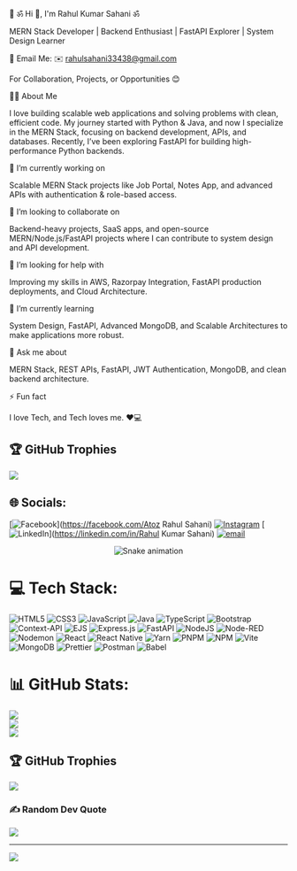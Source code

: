 💫 ॐ Hi 👋, I'm Rahul Kumar Sahani ॐ

MERN Stack Developer | Backend Enthusiast | FastAPI Explorer | System Design Learner

📧 Email Me: ✉️ rahulsahani33438@gmail.com

For Collaboration, Projects, or Opportunities 😊

👨‍💻 About Me

I love building scalable web applications and solving problems with clean, efficient code.
My journey started with Python & Java, and now I specialize in the MERN Stack, focusing on backend development, APIs, and databases. Recently, I’ve been exploring FastAPI for building high-performance Python backends.

🔭 I’m currently working on

Scalable MERN Stack projects like Job Portal, Notes App, and advanced APIs with authentication & role-based access.

👯 I’m looking to collaborate on

Backend-heavy projects, SaaS apps, and open-source MERN/Node.js/FastAPI projects where I can contribute to system design and API development.

🤝 I’m looking for help with

Improving my skills in AWS, Razorpay Integration, FastAPI production deployments, and Cloud Architecture.

🌱 I’m currently learning

System Design, FastAPI, Advanced MongoDB, and Scalable Architectures to make applications more robust.

💬 Ask me about

MERN Stack, REST APIs, FastAPI, JWT Authentication, MongoDB, and clean backend architecture.

⚡ Fun fact

I love Tech, and Tech loves me. ❤️💻

## 🏆 GitHub Trophies
![](https://github-profile-trophy.vercel.app/?username=Rahulsahani0429&theme=radical&no-frame=false&no-bg=true&margin-w=4)



## 🌐 Socials:
[![Facebook](https://img.shields.io/badge/Facebook-%231877F2.svg?logo=Facebook&logoColor=white)](https://facebook.com/Atoz Rahul Sahani) [![Instagram](https://img.shields.io/badge/Instagram-%23E4405F.svg?logo=Instagram&logoColor=white)](https://instagram.com/o_ye__rahul_89) [![LinkedIn](https://img.shields.io/badge/LinkedIn-%230077B5.svg?logo=linkedin&logoColor=white)](https://linkedin.com/in/Rahul Kumar Sahani) [![email](https://img.shields.io/badge/Email-D14836?logo=gmail&logoColor=white)](mailto:rahulsahani33438@gmail.com88017) 


<div align="center">
  <img src="https://profile-readme-generator.com/assets/snake.svg" alt="Snake animation" />
</div>


# 💻 Tech Stack:
![HTML5](https://img.shields.io/badge/html5-%23E34F26.svg?style=for-the-badge&logo=html5&logoColor=white) ![CSS3](https://img.shields.io/badge/css3-%231572B6.svg?style=for-the-badge&logo=css3&logoColor=white) ![JavaScript](https://img.shields.io/badge/javascript-%23323330.svg?style=for-the-badge&logo=javascript&logoColor=%23F7DF1E) ![Java](https://img.shields.io/badge/java-%23ED8B00.svg?style=for-the-badge&logo=openjdk&logoColor=white) ![TypeScript](https://img.shields.io/badge/typescript-%23007ACC.svg?style=for-the-badge&logo=typescript&logoColor=white) ![Bootstrap](https://img.shields.io/badge/bootstrap-%238511FA.svg?style=for-the-badge&logo=bootstrap&logoColor=white) ![Context-API](https://img.shields.io/badge/Context--Api-000000?style=for-the-badge&logo=react) ![EJS](https://img.shields.io/badge/ejs-%23B4CA65.svg?style=for-the-badge&logo=ejs&logoColor=black) ![Express.js](https://img.shields.io/badge/express.js-%23404d59.svg?style=for-the-badge&logo=express&logoColor=%2361DAFB) ![FastAPI](https://img.shields.io/badge/FastAPI-005571?style=for-the-badge&logo=fastapi) ![NodeJS](https://img.shields.io/badge/node.js-6DA55F?style=for-the-badge&logo=node.js&logoColor=white) ![Node-RED](https://img.shields.io/badge/Node--RED-%238F0000.svg?style=for-the-badge&logo=node-red&logoColor=white) ![Nodemon](https://img.shields.io/badge/NODEMON-%23323330.svg?style=for-the-badge&logo=nodemon&logoColor=%BBDEAD) ![React](https://img.shields.io/badge/react-%2320232a.svg?style=for-the-badge&logo=react&logoColor=%2361DAFB) ![React Native](https://img.shields.io/badge/react_native-%2320232a.svg?style=for-the-badge&logo=react&logoColor=%2361DAFB) ![Yarn](https://img.shields.io/badge/yarn-%232C8EBB.svg?style=for-the-badge&logo=yarn&logoColor=white) ![PNPM](https://img.shields.io/badge/pnpm-%234a4a4a.svg?style=for-the-badge&logo=pnpm&logoColor=f69220) ![NPM](https://img.shields.io/badge/NPM-%23CB3837.svg?style=for-the-badge&logo=npm&logoColor=white) ![Vite](https://img.shields.io/badge/vite-%23646CFF.svg?style=for-the-badge&logo=vite&logoColor=white) ![MongoDB](https://img.shields.io/badge/MongoDB-%234ea94b.svg?style=for-the-badge&logo=mongodb&logoColor=white) ![Prettier](https://img.shields.io/badge/prettier-%23F7B93E.svg?style=for-the-badge&logo=prettier&logoColor=black) ![Postman](https://img.shields.io/badge/Postman-FF6C37?style=for-the-badge&logo=postman&logoColor=white) ![Babel](https://img.shields.io/badge/Babel-F9DC3e?style=for-the-badge&logo=babel&logoColor=black)
# 📊 GitHub Stats:
![](https://github-readme-stats.vercel.app/api?username=Rahulsahani0429&theme=radical&hide_border=false&include_all_commits=true&count_private=false)<br/>
![](https://nirzak-streak-stats.vercel.app/?user=Rahulsahani0429&theme=radical&hide_border=false)<br/>
![](https://github-readme-stats.vercel.app/api/top-langs/?username=Rahulsahani0429&theme=radical&hide_border=false&include_all_commits=true&count_private=false&layout=compact)

## 🏆 GitHub Trophies
![](https://github-profile-trophy.vercel.app/?username=Rahulsahani0429&theme=radical&no-frame=false&no-bg=true&margin-w=4)

### ✍️ Random Dev Quote
![](https://quotes-github-readme.vercel.app/api?type=vetical&theme=radical)

---
[![](https://visitcount.itsvg.in/api?id=Rahulsahani0429&icon=0&color=0)](https://visitcount.itsvg.in)

<!-- Proudly created with GPRM ( https://gprm.itsvg.in ) -->
